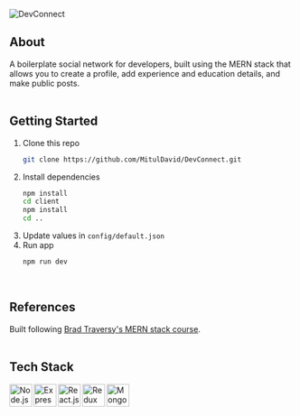 ![DevConnect](https://user-images.githubusercontent.com/49085834/123543738-a388f100-d76d-11eb-9395-72bac30a55c2.png)

## **About**

A boilerplate social network for developers, built using the MERN stack that allows you to create a profile, add experience and education details, and make public posts.
<br/><br/>

## **Getting Started**

1. Clone this repo
   ```sh
   git clone https://github.com/MitulDavid/DevConnect.git
   ```
2. Install dependencies
   ```sh
   npm install
   cd client
   npm install
   cd ..
   ```
3. Update values in `config/default.json`
4. Run app
   ```sh
   npm run dev
   ```
   <br/>

## **References**

Built following [Brad Traversy's MERN stack course](https://www.udemy.com/course/mern-stack-front-to-back/).
<br/><br/>

## **Tech Stack**

[<img align="left" alt="Node.js" width="40px" src="https://user-images.githubusercontent.com/49085834/113824366-52d0b000-979d-11eb-87a1-8d8fa067df69.png" />](https://github.com/nodejs/node)
[<img align="left" alt="Express.js" width="40px" src="https://user-images.githubusercontent.com/49085834/113824983-105ba300-979e-11eb-9d44-2f0ee3c6610f.png" />](https://github.com/expressjs/express)
[<img align="left" alt="React.js" width="40px" src="https://user-images.githubusercontent.com/49085834/113824513-88759900-979d-11eb-89ed-93d8f407fda4.png" />](https://github.com/facebook/react)
[<img align="left" alt="Redux" width="40px" src="https://user-images.githubusercontent.com/49085834/113824429-6b40ca80-979d-11eb-9e7a-c550607ec7bb.png" />](https://github.com/reduxjs/redux)
[<img align="left" alt="MongoDB" width="40px" src="https://user-images.githubusercontent.com/49085834/113824603-9d522c80-979d-11eb-8ed7-2e4615ebc74a.png" />](https://www.mongodb.com)
